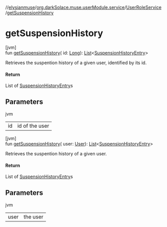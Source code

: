 //[elysianmuse](../../../index.md)/[org.darkSolace.muse.userModule.service](../index.md)/[UserRoleService](index.md)
/[getSuspensionHistory](get-suspension-history.md)

# getSuspensionHistory

[jvm]\
fun [getSuspensionHistory](get-suspension-history.md)(
id: [Long](https://kotlinlang.org/api/latest/jvm/stdlib/kotlin/-long/index.html)): [List](https://kotlinlang.org/api/latest/jvm/stdlib/kotlin.collections/-list/index.html)&lt;[SuspensionHistoryEntry](
../../org.darkSolace.muse.userModule.model/-suspension-history-entry/index.md)&gt;

Retrieves the suspention history of a given user, identified by its id.

#### Return

List of [SuspensionHistoryEntry](../../org.darkSolace.muse.userModule.model/-suspension-history-entry/index.md)s

## Parameters

jvm

| | |
|---|---|
| id | id of the user |

[jvm]\
fun [getSuspensionHistory](get-suspension-history.md)(
user: [User](../../org.darkSolace.muse.userModule.model/-user/index.md)): [List](https://kotlinlang.org/api/latest/jvm/stdlib/kotlin.collections/-list/index.html)&lt;[SuspensionHistoryEntry](
../../org.darkSolace.muse.userModule.model/-suspension-history-entry/index.md)&gt;

Retrieves the suspention history of a given user.

#### Return

List of [SuspensionHistoryEntry](../../org.darkSolace.muse.userModule.model/-suspension-history-entry/index.md)s

## Parameters

jvm

| | |
|---|---|
| user | the user |
